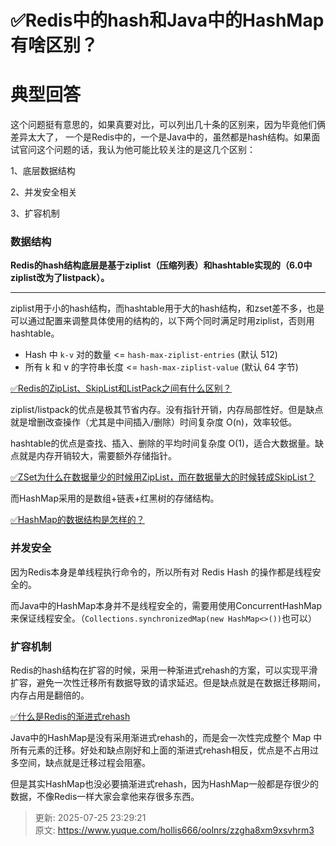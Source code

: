 # ✅Redis中的hash和Java中的HashMap有啥区别？

# 典型回答


这个问题挺有意思的，如果真要对比，可以列出几十条的区别来，因为毕竟他们俩差异太大了， 一个是Redis中的，一个是Java中的，虽然都是hash结构。如果面试官问这个问题的话，我认为他可能比较关注的是这几个区别：



1、底层数据结构

2、并发安全相关

3、扩容机制



### 数据结构


**Redis的hash结构底层是基于ziplist（压缩列表）和hashtable实现的（6.0中ziplist改为了listpack）。**

****

ziplist用于小的hash结构，而hashtable用于大的hash结构，和zset差不多，也是可以通过配置来调整具体使用的结构的，以下两个同时满足时用ziplist，否则用hashtable。



+ Hash 中 `k-v` 对的数量 <= `hash-max-ziplist-entries` (默认 512)
+ 所有 k 和 v 的字符串长度 <= `hash-max-ziplist-value` (默认 64 字节)



[✅Redis的ZipList、SkipList和ListPack之间有什么区别？](https://www.yuque.com/hollis666/oolnrs/bn7lc5eg9dg151xm)

<font style="color:rgb(64, 64, 64);"></font>

ziplist/listpack的优点是极其节省内存。没有指针开销，内存局部性好。但是缺点就是增删改查操作（尤其是中间插入/删除）时间复杂度 O(n)，效率较低。



hashtable的优点是查找、插入、删除的平均时间复杂度 O(1)，适合大数据量。缺点就是内存开销较大，需要额外存储指针。



[✅ZSet为什么在数据量少的时候用ZipList，而在数据量大的时候转成SkipList？](https://www.yuque.com/hollis666/oolnrs/lk12d5e9kpxg2wkl)



而HashMap采用的是数组+链表+红黑树的存储结构。



[✅HashMap的数据结构是怎样的？](https://www.yuque.com/hollis666/oolnrs/klz889cad0dpv2am)





### 并发安全


因为Redis本身是单线程执行命令的，所以所有对 Redis Hash 的操作都是线程安全的。



而Java中的HashMap本身并不是线程安全的，需要用使用ConcurrentHashMap来保证线程安全。（`Collections.synchronizedMap(new HashMap<>())`也可以）





### 扩容机制


Redis的hash结构在扩容的时候，采用一种渐进式rehash的方案，可以实现平滑扩容，避免一次性迁移所有数据导致的请求延迟。但是缺点就是在数据迁移期间，内存占用是翻倍的。



[✅什么是Redis的渐进式rehash](https://www.yuque.com/hollis666/oolnrs/pc4fzp9c2vew5whf)



Java中的HashMap是没有采用渐进式rehash的，而是会一次性完成整个 Map 中所有元素的迁移。好处和缺点刚好和上面的渐进式rehash相反，优点是不占用过多空间，缺点就是迁移过程会阻塞。



但是其实HashMap也没必要搞渐进式rehash，因为HashMap一般都是存很少的数据，不像Redis一样大家会拿他来存很多东西。



> 更新: 2025-07-25 23:29:21  
> 原文: <https://www.yuque.com/hollis666/oolnrs/zzgha8xm9xsvhrm3>